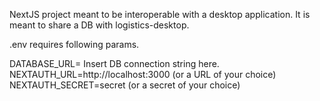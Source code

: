 NextJS project meant to be interoperable with a desktop application. It is meant to share a DB with logistics-desktop.

.env requires following params.

DATABASE_URL= Insert DB connection string here.
NEXTAUTH_URL=http://localhost:3000 (or a URL of your choice)
NEXTAUTH_SECRET=secret (or a secret of your choice)